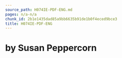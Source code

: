 ```yaml
---
source_path: H074IE-PDF-ENG.md
pages: n/a-n/a
chunk_id: 2b1e1435dad85a9bb6635b91de1b0f4eced9bce3
title: H074IE-PDF-ENG
---
```

# by Susan Peppercorn
